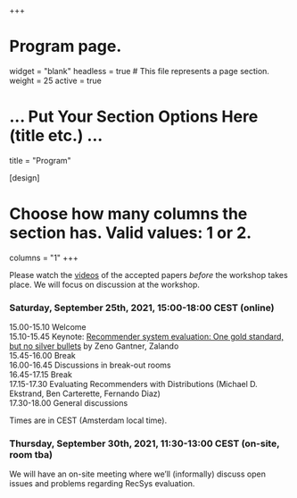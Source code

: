 +++
# Program page.
widget = "blank"
headless = true  # This file represents a page section.
weight = 25
active = true

# ... Put Your Section Options Here (title etc.) ...
title = "Program"

[design]
  # Choose how many columns the section has. Valid values: 1 or 2.
  columns = "1"
+++

Please watch the [videos](videos)  of the accepted papers *before* the workshop takes place. We will focus on discussion at the workshop.

### Saturday, September 25th, 2021, 15:00-18:00 CEST (online)

15.00-15.10 Welcome  
15.10-15.45 Keynote: [Recommender system evaluation: One gold standard, but no silver bullets](#keynote) by Zeno Gantner, Zalando  
15.45-16.00 Break  
16.00-16.45 Discussions in break-out rooms  
16.45-17.15 Break  
17.15-17.30 Evaluating Recommenders with Distributions (Michael D. Ekstrand, Ben Carterette, Fernando Diaz)  
17.30-18.00 General discussions  

Times are in CEST (Amsterdam local time).

### Thursday, September 30th, 2021, 11:30-13:00 CEST (on-site, room tba)
We will have an on-site meeting where we’ll (informally) discuss open issues and problems regarding RecSys evaluation.
